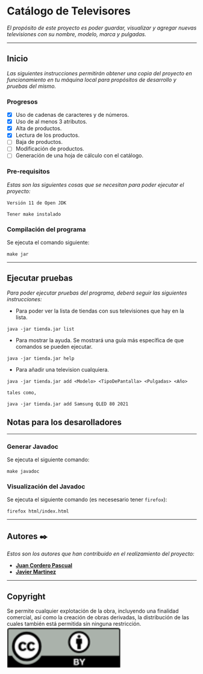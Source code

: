 # Catálogo de Televisores

_El propósito de este proyecto es poder guardar, visualizar y agregar nuevas televisiones con su nombre, modelo, marca y pulgadas._

---
## Inicio

_Las siguientes instrucciones permitirán obtener una copia del proyecto en funcionamiento en tu máquina local para propósitos de desarrollo y pruebas del mismo._


### Progresos

- [x] Uso de cadenas de caracteres y de números. 
- [x] Uso de al menos 3 atributos.
- [x] Alta de productos.
- [x] Lectura de los productos.
- [ ] Baja de productos.
- [ ] Modificación de productos.
- [ ] Generación de una hoja de cálculo con el catálogo.

### Pre-requisitos

_Estas son las siguientes cosas que se necesitan para poder ejecutar el proyecto:_

```
Versión 11 de Open JDK
```
```
Tener make instalado
```

### Compilación del programa

Se ejecuta el comando siguiente:

```
make jar 
```
---
## Ejecutar pruebas

_Para poder ejecutar pruebas del programa, deberá seguir las siguientes instrucciones:_

-   Para poder ver la lista de tiendas con sus televisiones que hay en la lista.
```
java -jar tienda.jar list
```
-   Para mostrar la ayuda. Se mostrará una guía más específica de que comandos se pueden ejecutar.
```
java -jar tienda.jar help
```
-   Para añadir una television cualquiera.
```
java -jar tienda.jar add <Modelo> <TipoDePantalla> <Pulgadas> <Año>
```
```
tales como,
```
```
java -jar tienda.jar add Samsung QLED 80 2021
```

## Notas para los desarolladores

---

### Generar Javadoc
Se ejecuta el siguiente comando:
```
make javadoc
```

### Visualización del Javadoc
Se ejecuta el siguiente comando (es necesesario tener `firefox`):
```
firefox html/index.html
```

---
## Autores ✒️

_Estos son los autores que han contribuido en el realizamiento del proyecto:_

* **[Juan Cordero Pascual](https://github.com/Jcorderop02/ProyectoFinal2021)**
* **[Javier Martinez](https://github.com/Jmartinezc-rgb)**
---
## Copyright
Se permite cualquier explotación de la obra, incluyendo una
finalidad comercial, así como la creación de obras derivadas, la distribución de las cuales también está permitida sin ninguna restricción.
![Copyright.png](Copyright.png)

